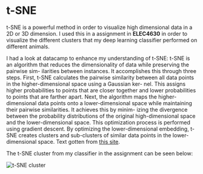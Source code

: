 # t-SNE

t-SNE is a powerful method in order to visualize high dimensional data in a 2D or 3D dimension. I used this in a assignment in $\textbf{ELEC4630}$ in order to visualize the different clusters that 
my deep learning classifier performed on different animals.

I had a look at datacamp to enhance my understanding of t-SNE: t-SNE is an algorithm that reduces the dimensionality of data while preserving the pairwise sim-
ilarities between instances. It accomplishes this through three steps. First, t-SNE calculates the
pairwise similarity between all data points in the higher-dimensional space using a Gaussian ker-
nel. This assigns higher probabilities to points that are closer together and lower probabilities to
points that are farther apart. Next, the algorithm maps the higher-dimensional data points onto
a lower-dimensional space while maintaining their pairwise similarities. It achieves this by minim-
izing the divergence between the probability distributions of the original high-dimensional space
and the lower-dimensional space. This optimization process is performed using gradient descent.
By optimizing the lower-dimensional embedding, t-SNE creates clusters and sub-clusters of similar
data points in the lower-dimensional space. Text gotten from [this site](https://www.datacamp.com/tutorial/introduction-t-sne).

The t-SNE cluster from my classifier in the assignment can be seen below: 

![t-SNE cluster](../images/t-SNE.jpg)


